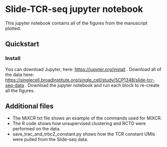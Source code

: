 # Slide-TCR-seq jupyter notebook
This jupyter notebook contains all of the figures from the manuscript plotted. 


## Quickstart
### Install
You can download Jupyter, here: https://jupyter.org/install .
Download all of the data here: https://singlecell.broadinstitute.org/single_cell/study/SCP1348/slide-tcr-seq-data .
Download the jupyter notebook and run each block to re-create all the figures.

## Additional files
- The MiXCR txt file shows an example of the commands used for MiXCR.
- The R code shows how unsupervised clustering and RCTD were performed on the data.
- save_trac_and_trbc2_constant.py shows how the TCR constant UMIs were pulled from the Slide-seq data.
